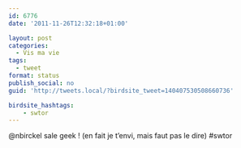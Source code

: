 ```yaml
---
id: 6776
date: '2011-11-26T12:32:18+01:00'

layout: post
categories:
  - Vis ma vie
tags:
  - tweet
format: status
publish_social: no
guid: 'http://tweets.local/?birdsite_tweet=140407530508660736'

birdsite_hashtags:
    - swtor
---
```


@nbirckel sale geek ! (en fait je t’envi, mais faut pas le dire) #swtor